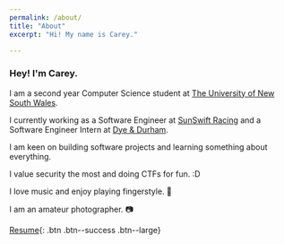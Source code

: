 ```yaml
---
permalink: /about/
title: "About"
excerpt: "Hi! My name is Carey."

---
```


### Hey! I'm Carey. 

I am a second year Computer Science student at [The University of New South Wales](https://www.unsw.edu.au/). 

I currently working as a Software Engineer at [SunSwift Racing](https://www.sunswift.com/) and a Software Engineer Intern at [Dye & Durham](https://dyedurham.com.au/). 

I am keen on building software projects and learning something about everything. 

I value security the most and doing CTFs for fun. :D

I love music and enjoy playing fingerstyle. 🎸

I am an amateur photographer. 📷



[Resume](https://drive.google.com/file/d/1wNMG874mCj1Ca9yIEu08WZt07ja4YHB2/view?usp=sharing){: .btn .btn--success .btn--large}
